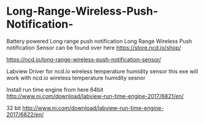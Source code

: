 # Long-Range-Wireless-Push-Notification-
Battery powered Long range push notification
Long Range Wireless Push notification Sensor can be found over here https://store.ncd.io/shop/

https://ncd.io/long-range-wireless-push-notification-sensor/

Labview Driver for ncd.io wireless temperature humidity sensor this exe will work with ncd.io wireless temperature humidity sesnor

Install run time engine from here 64bit http://www.ni.com/download/labview-run-time-engine-2017/6821/en/

32 bit http://www.ni.com/download/labview-run-time-engine-2017/6822/en/

